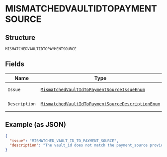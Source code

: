 
# MISMATCHEDVAULTIDTOPAYMENTSOURCE

## Structure

`MISMATCHEDVAULTIDTOPAYMENTSOURCE`

## Fields

| Name | Type | Tags | Description | Getter | Setter |
|  --- | --- | --- | --- | --- | --- |
| `Issue` | [`MismatchedVaultIdToPaymentSourceIssueEnum`](../../doc/models/mismatched-vault-id-to-payment-source-issue-enum.md) | Optional | - | MismatchedVaultIdToPaymentSourceIssueEnum getIssue() | setIssue(MismatchedVaultIdToPaymentSourceIssueEnum issue) |
| `Description` | [`MismatchedVaultIdToPaymentSourceDescriptionEnum`](../../doc/models/mismatched-vault-id-to-payment-source-description-enum.md) | Optional | - | MismatchedVaultIdToPaymentSourceDescriptionEnum getDescription() | setDescription(MismatchedVaultIdToPaymentSourceDescriptionEnum description) |

## Example (as JSON)

```json
{
  "issue": "MISMATCHED_VAULT_ID_TO_PAYMENT_SOURCE",
  "description": "The vault_id does not match the payment_source provided. Please verify that the vault_id token used refers to the matching payment_source and try again. For example, a PayPal token cannot be passed in the vault_id field in the payment_source.card object."
}
```

